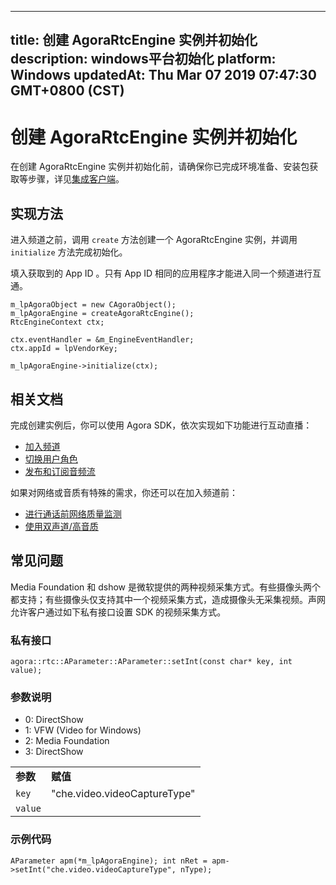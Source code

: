 
---
title: 创建 AgoraRtcEngine 实例并初始化
description: windows平台初始化
platform: Windows
updatedAt: Thu Mar 07 2019 07:47:30 GMT+0800 (CST)
---
# 创建 AgoraRtcEngine 实例并初始化
在创建 AgoraRtcEngine 实例并初始化前，请确保你已完成环境准备、安装包获取等步骤，详见[集成客户端](../../cn/Interactive%20Broadcast/windows_video.md)。

## 实现方法
进入频道之前，调用 <code>create</code> 方法创建一个 AgoraRtcEngine 实例，并调用 <code>initialize</code> 方法完成初始化。

填入获取到的 App ID 。只有 App ID 相同的应用程序才能进入同一个频道进行互通。

```
m_lpAgoraObject = new CAgoraObject();
m_lpAgoraEngine = createAgoraRtcEngine();
RtcEngineContext ctx;

ctx.eventHandler = &m_EngineEventHandler;
ctx.appId = lpVendorKey;

m_lpAgoraEngine->initialize(ctx);
```

## 相关文档
完成创建实例后，你可以使用 Agora SDK，依次实现如下功能进行互动直播：
* [加入频道](../../cn/Interactive%20Broadcast/join_live_windows.md)
* [切换用户角色](../../cn/Interactive%20Broadcast/role_windows.md)
* [发布和订阅音频流](../../cn/Interactive%20Broadcast/publish_windows_live.md)

如果对网络或音质有特殊的需求，你还可以在加入频道前：
* [进行通话前网络质量监测](../../cn/Interactive%20Broadcast/lastmile_windows.md)
* [使用双声道/高音质](../../cn/Interactive%20Broadcast/audio_profile_windows.md)

## 常见问题

Media Foundation 和 dshow 是微软提供的两种视频采集方式。有些摄像头两个都支持；有些摄像头仅支持其中一个视频采集方式，造成摄像头无采集视频。声网允许客户通过如下私有接口设置 SDK 的视频采集方式。

### 私有接口

`agora::rtc::AParameter::AParameter::setInt(const char* key, int value);
`

### 参数说明

<table>
<colgroup>
<col/>
<col/>
</colgroup>
<tbody>
<tr><td><strong>参数</strong></td>
<td><strong>赋值</strong></td>
</tr>
<tr><td><code>key</code></td>
<td>"che.video.videoCaptureType"</td>
</tr>
<tr><td><code>value</code></td>
<ul>
<li>0: DirectShow</li>
<li>1: VFW (Video for Windows)</li>
<li>2: Media Foundation</li>
<li>3: DirectShow</li>
</ul>
</td>
</tr>
</tbody>
</table>


### 示例代码

`AParameter apm(*m_lpAgoraEngine);
 int nRet = apm->setInt("che.video.videoCaptureType", nType);`



